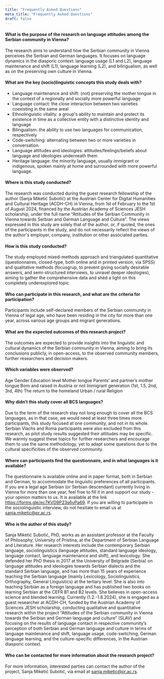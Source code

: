 ```yaml
---
title: "Frequently Asked Questions"
meta_title: "Frequently Asked Questions"
draft: false
---
```


#### What is the purpose of the research on language attitudes among the Serbian community in Vienna?
The research aims to understand how the Serbian community in Vienna perceives the Serbian and German languages. It focuses on language dynamics in the diasporic context: language usage (L1 and L2), language maintenance and shift (L1), language learning (L2), and bilingualism, as well as on the preserving own culture in Vienna.

#### What are the key (socio)linguistic concepts this study deals with?
- Language maintenance and shift: (not) preserving the mother tongue in the context of a regionally and socially more powerful language
- Language contact: the close interaction between two varieties coexisting in the same areal
- Ethnolinguistic vitality: a group's ability to maintain and protect its existence in time as a collective entity with a distinctive identity and language
- Bilingualism: the ability to use two languages for communication, respectively
- Code-switching: alternating between two or more varieties in conversation
- Language attitudes and ideologies: attitudes/feelings/beliefs about language and ideologies underneath them
- Heritage language: the minority language, usually immigrant or indigenous, spoken mainly at home and surrounded with more powerful language.

#### Where is this study conducted?
The research was conducted during the guest research fellowship of the author (Sanja Miketić Subotić) at the Austrian Center for Digital Humanities and Cultural Heritage (ACDH-CH) in Vienna, from 1st of February to the 1st of August 2024, financed by the Austrian Academy of Sciences JESH scholarship, under the full name “Attitudes of the Serbian Community in Vienna towards Serbian and German Language and Culture”. The views expressed in this study are solely that of the author, or, if quoted, the ones of the participants in the study, and do not necessarily reflect the views of the author's employer, company, institution or other associated parties.

#### How is this study conducted?
The study employed mixed-methods approach and triangulated quantitative (questionnaires, closed-type, both online and in printed version, via SPSS) and qualitative methods (focusgrup, to prevent giving socially desirable answers, and semi-structured interviews, to unravel deeper ideologies), aiming to gather the comprehensive data and shed a light on this completely underexplored topic.

#### Who can participate in this research, and what are the criteria for participation?
Participants include self-declared members of the Serbian community in Vienna of legal age, who have been residing in the city for more than one year, across various age groups and migrant generations.

#### What are the expected outcomes of this research project?
The outcomes are expected to provide insights into the linguistic and cultural dynamics of the Serbian community in Vienna, aiming to bring its conclusions publicly, in open-access, to the observed community members, further researchers and decision makers.

#### Which variables were observed?
Age
Gender
Education level
Mother tongue
Parents’ and partner’s mother tongue
Born and raised in Austria or not
Immigrant generation (1st, 1.5, 2nd, 3rd, 4th) 
The return to the homeland
Urban / rural
Religion

#### Why didn’t this study cover all BCS languages?
Due to the term of the research stay not long enough to cover all the BCS languages, as in that case, we would need at least three times more participants, this study focused at one community, and not in its whole. Serbian Vlachs and Roma participants were also excluded from this research, as pilot study results suggested their attitudes may be specific. We warmly suggest these topics for further researchers and encourage them to use the same methodology, yet to adapt some questions due to the cultural specificities of the observed community.

#### Where can participants find the questionnaire, and in what languages is it available?
The questionnaire is available online and in paper format, both in Serbian and German, to accommodate the linguistic preferences of all participants. If you are a legal age Serbian (or Serbian descendant) currently living in Vienna for more than one year, feel free to fill it in and support our study - your opinion matters to us. It is available at the link https://forms.gle/ec7KVD9P23s6yPa69. If you are willing to participate in the sociolinguistic interview, do not hesitate to email us at sanja.miketic@pr.ac.rs.

#### Who is the author of this study?
Sanja Miketić Subotić, PhD, works as an assistant professor at the Faculty of Philosophy, University of Pristina, at the Department of Serbian Language and Literature. Her research interests include the contemporary Serbian language, sociolinguistics (language attitudes, standard language ideology, language contact, language maintenance and shift), and lexicology. She defended her PhD thesis in 2017 at the University of Belgrade (Serbia) on language attitudes and ideologies towards Serbian dialects and the standard Serbian language, and has more than 15 years of experience teaching the Serbian language (mainly Lexicology, Sociolinguistics, Orthography, General Linguistics) at the tertiary level. She is also into teaching Serbian as a foreign language and has published two books on learning Serbian at the CEFR B1 and B2 levels. She believes in open-access science and blended learning.
Currently (1.2.-1.8.2024), she is engaged as a guest researcher at ACDH-CH, funded by the Austrian Academy of Sciences JESH scholarship, conducting qualitative and quantitative research within the project “Attitudes of the Serbian community in Vienna towards the Serbian and German language and culture” (SLAV) and focusing on the results of language contact in respective community’s perception of both Serbian and German language and culture in terms of language maintenance and shift, language usage, code-switching, German language learning, and the culture-specific differences, in the Austrian diasporic context.

#### Who can be contacted for more information about the research project?
For more information, interested parties can contact the author of the project, Sanja Miketić Subotić, via email at sanja.miketic@pr.ac.rs.
